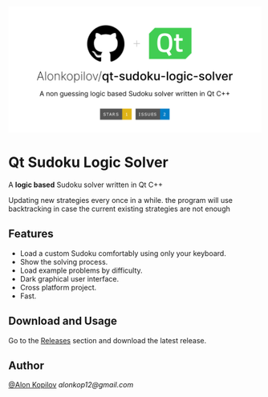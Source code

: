 ![Cover Image](assets/cover.png?raw=true)

# Qt Sudoku Logic Solver

A **logic based** Sudoku solver written in Qt C++

Updating new strategies every once in a while. the program will use backtracking
in case the current existing strategies are not enough

## Features
- Load a custom Sudoku comfortably using only your keyboard.
- Show the solving process.
- Load example problems by difficulty.
- Dark graphical user interface.
- Cross platform project.
- Fast.

## Download and Usage
Go to the [Releases](https://github.com/Alonkopilov/qt-sudoku-logic-solver/releases) section and download the latest release.

## Author

[@Alon Kopilov](https://github.com/Alonkopilov) _alonkop12@gmail.com_
